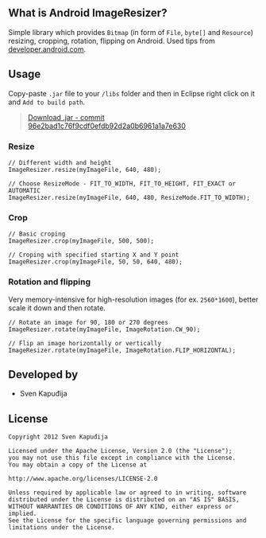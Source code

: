 What is Android ImageResizer?
--------
Simple library which provides `Bitmap` (in form of `File`, `byte[]` and `Resource`) resizing, cropping, rotation, flipping on Android. Used tips from
[developer.android.com](http://developer.android.com/training/building-graphics.html).

Usage
--------

Copy-paste `.jar` file to your `/libs` folder and then in Eclipse right click on it and `Add to build path`.
> [Download .jar - commit 96e2bad1c76f9cdf0efdb92d2a0b6961a1a7e630](http://www.svenkapudija.com/projects/imageresizer-96e2bad1c76f9cdf0efdb92d2a0b6961a1a7e630.jar)

### Resize
        
    // Different width and height
    ImageResizer.resize(myImageFile, 640, 480);
        
    // Choose ResizeMode - FIT_TO_WIDTH, FIT_TO_HEIGHT, FIT_EXACT or AUTOMATIC
    ImageResizer.resize(myImageFile, 640, 480, ResizeMode.FIT_TO_WIDTH);
        
### Crop

    // Basic croping
    ImageResizer.crop(myImageFile, 500, 500);

    // Croping with specified starting X and Y point
    ImageResizer.crop(myImageFile, 50, 50, 640, 480);

### Rotation and flipping
Very memory-intensive for high-resolution images (for ex. `2560*1600`), better scale it down and then rotate.

    // Rotate an image for 90, 180 or 270 degrees
    ImageResizer.rotate(myImageFile, ImageRotation.CW_90);

    // Flip an image horizontally or vertically
    ImageResizer.rotate(myImageFile, ImageRotation.FLIP_HORIZONTAL);


Developed by
------------
* Sven Kapuđija

License
-------

    Copyright 2012 Sven Kapuđija
    
    Licensed under the Apache License, Version 2.0 (the "License");
    you may not use this file except in compliance with the License.
    You may obtain a copy of the License at
    
    http://www.apache.org/licenses/LICENSE-2.0
    
    Unless required by applicable law or agreed to in writing, software
    distributed under the License is distributed on an "AS IS" BASIS,
    WITHOUT WARRANTIES OR CONDITIONS OF ANY KIND, either express or implied.
    See the License for the specific language governing permissions and
    limitations under the License.
